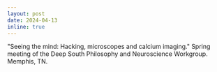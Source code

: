 ```yaml
---
layout: post
date: 2024-04-13
inline: true
---
```


"Seeing the mind: Hacking, microscopes and calcium imaging." Spring meeting of the Deep South Philosophy and Neuroscience Workgroup. Memphis, TN. 
